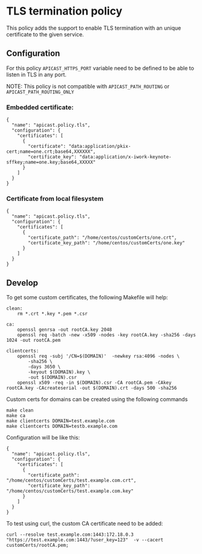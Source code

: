 # TLS termination policy

This policy adds the support to enable TLS termination with an unique
certificate to the given service.

## Configuration

For this policy `APICAST_HTTPS_PORT` variable need to be defined to be able to
listen in TLS in any port.

NOTE: This policy is not compatible with `APICAST_PATH_ROUTING` or `APICAST_PATH_ROUTING_ONLY`

### Embedded certificate:

```
{
  "name": "apicast.policy.tls",
  "configuration": {
    "certificates": [
      {
        "certificate": "data:application/pkix-cert;name=one.crt;base64,XXXXXX",
        "certificate_key": "data:application/x-iwork-keynote-sffkey;name=one.key;base64,XXXXX"
      }
    ]
  }
}
```

### Certificate from local filesystem
```
{
  "name": "apicast.policy.tls",
  "configuration": {
    "certificates": [
      {
        "certificate_path": "/home/centos/customCerts/one.crt",
        "certificate_key_path": "/home/centos/customCerts/one.key"
      }
    ]
  }
}
```


## Develop

To get some custom certificates, the following Makefile will help:

```
clean:
	rm *.crt *.key *.pem *.csr

ca: 
	openssl genrsa -out rootCA.key 2048
	openssl req -batch -new -x509 -nodes -key rootCA.key -sha256 -days 1024 -out rootCA.pem

clientcerts:	
	openssl req -subj '/CN=$(DOMAIN)'  -newkey rsa:4096 -nodes \
		-sha256 \
		-days 3650 \
		-keyout $(DOMAIN).key \
		-out $(DOMAIN).csr
	openssl x509 -req -in $(DOMAIN).csr -CA rootCA.pem -CAkey rootCA.key -CAcreateserial -out $(DOMAIN).crt -days 500 -sha256
```

Custom certs for domains can be created using the following commands

```
make clean
make ca
make clientcerts DOMAIN=test.example.com
make clientcerts DOMAIN=testb.example.com
```

Configuration will be like this: 
```
{
  "name": "apicast.policy.tls",
  "configuration": {
    "certificates": [
      {
        "certificate_path": "/home/centos/customCerts/test.example.com.crt",
        "certificate_key_path": "/home/centos/customCerts/test.example.com.key"
      }
    ]
  }
}
```

To test using curl, the custom CA certificate need to be added:

```
curl --resolve test.example.com:1443:172.18.0.3 "https://test.example.com:1443/?user_key=123"  -v --cacert customCerts/rootCA.pem;
```
